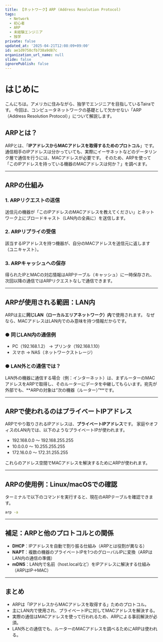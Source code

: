 ```yaml
---
title: 【ネットワーク】ARP (Address Resolution Protocol)
tags:
  - Network
  - 初心者
  - ARP
  - 未経験エンジニア
  - 独学
private: false
updated_at: '2025-04-21T12:08:09+09:00'
id: ae1d9758cfb738a9d87c
organization_url_name: null
slide: false
ignorePublish: false
---
```

# はじめに

こんにちは。アメリカに住みながら、独学でエンジニアを目指しているTairaです。
今回は、コンピュータネットワークの基礎として欠かせない「ARP（Address Resolution Protocol）」について解説します。


## ARPとは？

ARPとは、「**IPアドレスからMACアドレスを取得するためのプロトコル**」です。
通信相手のIPアドレスは分かっていても、実際にイーサネットなどのデータリンク層で通信を行うには、MACアドレスが必要です。
そのため、ARPを使って「このIPアドレスを持っている機器のMACアドレスは何か？」を調べます。

---

## ARPの仕組み

### 1. ARPリクエストの送信
送信元の機器が「このIPアドレスのMACアドレスを教えてください」とネットワーク上にブロードキャスト（LAN内の全員に）を送信します。

### 2. ARPリプライの受信
該当するIPアドレスを持つ機器が、自分のMACアドレスを送信元に返します（ユニキャスト）。

### 3. ARPキャッシュへの保存
得られたIPとMACの対応情報はARPテーブル（キャッシュ）に一時保存され、次回以降の通信ではARPリクエストなしで通信できます。

---

## ARPが使用される範囲：LAN内

ARPは主に**同じLAN（ローカルエリアネットワーク）内**で使用されます。
なぜなら、MACアドレスはLAN内でのみ意味を持つ情報だからです。

### ● 同じLAN内の通信例
- PC（192.168.1.2） → プリンタ（192.168.1.10）
- スマホ → NAS（ネットワークストレージ）

### ● LAN外との通信では？
LAN外の機器に通信する場合（例：インターネット）は、まずルーターのMACアドレスをARPで取得し、そのルーターにデータを中継してもらいます。宛先が外部でも、**ARPの対象は“次の機器（ルーター）”**です。

---

## ARPで使われるのはプライベートIPアドレス

ARPでやり取りされるIPアドレスは、**プライベートIPアドレス**です。
家庭やオフィスのLAN内では、以下のようなプライベートIPが使われます。

- 192.168.0.0 ～ 192.168.255.255
- 10.0.0.0 ～ 10.255.255.255
- 172.16.0.0 ～ 172.31.255.255

これらのアドレス空間でMACアドレスを解決するためにARPが使われます。

---

## ARPの使用例：Linux/macOSでの確認

ターミナルで以下のコマンドを実行すると、現在のARPテーブルを確認できます。

```bash
arp -a
```

---

## 補足：ARPと他のプロトコルとの関係

- **DHCP**：IPアドレスを自動で割り振る仕組み（ARPとは役割が異なる）
- **NAPT**：複数の機器のプライベートIPを1つのグローバルIPに変換（ARPはLAN内の通信の準備）
- **mDNS**：LAN内で名前（host.localなど）をIPアドレスに解決する仕組み（ARPはIP→MAC）

---

## まとめ

- ARPは「IPアドレスからMACアドレスを取得する」ためのプロトコル。
- 主にLAN内で使用され、プライベートIPに対してMACアドレスを解決する。
- 実際の通信はMACアドレスを使って行われるため、ARPによる事前解決が必須。
- LAN外との通信でも、ルーターのMACアドレスを調べるためにARPは使われる。
